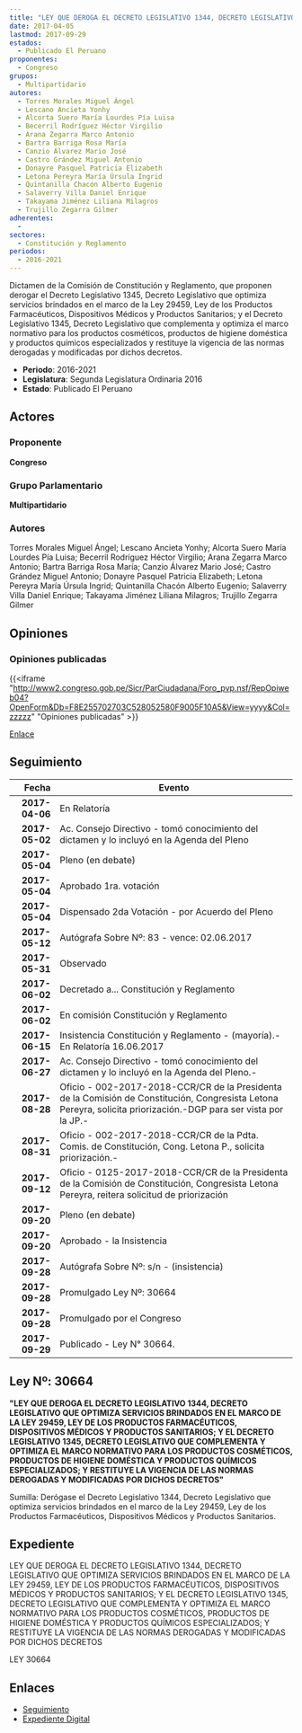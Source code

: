 ```yaml
---
title: "LEY QUE DEROGA EL DECRETO LEGISLATIVO 1344, DECRETO LEGISLATIVO QUE OPTIMIZA SERVICIOS BRINDADOS EN EL MARCO DE LA LEY 29459, LEY DE LOS PRODUCTOS FARMACÉUTICOS, DISPOSITIVOS MÉDICOS Y PRODUCTOS SANITARIOS, Y EL DECRETO LEGISLATIVO 1345, DECRETO LEGISLATIVO QUE COMPLEMENTA Y OPTIMIZA EL MARCO NORMATIVO PARA LOS PRODUCTOS COSMÉTICOS, PRODUCTOS DE HIGIENE DOMÉSTICA Y PRODUCTOS QUÍMICOS ESPECIALIZADOS, Y RESTITUYE LA VIGENCIA DE LAS NORMAS DEROGADAS Y MODIFICADAS POR DICHOS DECRETOS"
date: 2017-04-05
lastmod: 2017-09-29
estados: 
  - Publicado El Peruano
proponentes: 
  - Congreso
grupos: 
  - Multipartidario
autores: 
  - Torres Morales Miguel Ángel
  - Lescano Ancieta Yonhy
  - Alcorta Suero María Lourdes Pía Luisa
  - Becerril Rodríguez Héctor Virgilio
  - Arana Zegarra Marco Antonio
  - Bartra Barriga Rosa María
  - Canzio Álvarez Mario José
  - Castro Grández Miguel Antonio
  - Donayre Pasquel Patricia Elizabeth
  - Letona Pereyra María Úrsula Ingrid
  - Quintanilla Chacón Alberto Eugenio
  - Salaverry Villa Daniel Enrique
  - Takayama Jiménez Liliana Milagros
  - Trujillo Zegarra Gilmer
adherentes: 
  - 
sectores: 
  - Constitución y Reglamento
periodos: 
  - 2016-2021
---
```


Dictamen de la Comisión de Constitución y Reglamento, que proponen derogar el Decreto Legislativo 1345, Decreto Legislativo que optimiza servicios brindados en el marco de la Ley 29459, Ley de los Productos Farmacéuticos, Dispositivos Médicos y Productos Sanitarios; y el Decreto Legislativo 1345, Decreto Legislativo que complementa y optimiza el marco normativo para los productos cosméticos, productos de higiene doméstica y productos químicos especializados y restituye la vigencia de las normas derogadas y modificadas por dichos decretos.

- **Periodo**: 2016-2021
- **Legislatura**: Segunda Legislatura Ordinaria 2016
- **Estado**: Publicado El Peruano

## Actores

### Proponente

**Congreso**

### Grupo Parlamentario

**Multipartidario**

### Autores

Torres Morales Miguel Ángel; Lescano Ancieta Yonhy; Alcorta Suero María Lourdes Pía Luisa; Becerril Rodríguez Héctor Virgilio; Arana Zegarra Marco Antonio; Bartra Barriga Rosa María; Canzio Álvarez Mario José; Castro Grández Miguel Antonio; Donayre Pasquel Patricia Elizabeth; Letona Pereyra María Úrsula Ingrid; Quintanilla Chacón Alberto Eugenio; Salaverry Villa Daniel Enrique; Takayama Jiménez Liliana Milagros; Trujillo Zegarra Gilmer


## Opiniones

### Opiniones publicadas

{{<iframe "http://www2.congreso.gob.pe/Sicr/ParCiudadana/Foro_pvp.nsf/RepOpiweb04?OpenForm&Db=F8E255702703C528052580F9005F10A5&View=yyyy&Col=zzzzz" "Opiniones publicadas" >}}

[Enlace](http://www2.congreso.gob.pe/Sicr/ParCiudadana/Foro_pvp.nsf/RepOpiweb04?OpenForm&Db=F8E255702703C528052580F9005F10A5&View=yyyy&Col=zzzzz)

## Seguimiento

| Fecha | Evento |
|------:|--------|
| **2017-04-06** | En Relatoría|
| **2017-05-02** | Ac. Consejo Directivo - tomó conocimiento del dictamen y lo incluyó en la Agenda del Pleno|
| **2017-05-04** | Pleno (en debate)|
| **2017-05-04** | Aprobado 1ra. votación|
| **2017-05-04** | Dispensado 2da Votación - por Acuerdo del Pleno|
| **2017-05-12** | Autógrafa Sobre Nº: 83 - vence: 02.06.2017|
| **2017-05-31** | Observado|
| **2017-06-02** | Decretado a... Constitución y Reglamento|
| **2017-06-02** | En comisión Constitución y Reglamento|
| **2017-06-15** | Insistencia Constitución y Reglamento - (mayoría).- En Relatoría 16.06.2017|
| **2017-06-27** | Ac. Consejo Directivo - tomó conocimiento del dictamen y lo incluyó en la Agenda del Pleno.-|
| **2017-08-28** | Oficio - 002-2017-2018-CCR/CR de la Presidenta de la Comisión de Constitución, Congresista Letona Pereyra, solicita priorización.-DGP para ser vista por la JP.-|
| **2017-08-31** | Oficio - 002-2017-2018-CCR/CR de la Pdta. Comis. de Constitución, Cong. Letona P., solicita priorización.-|
| **2017-09-12** | Oficio - 0125-2017-2018-CCR/CR de la Presidenta de la Comisión de Constitución, Congresista Letona Pereyra, reitera solicitud de priorización|
| **2017-09-20** | Pleno (en debate)|
| **2017-09-20** | Aprobado - la Insistencia|
| **2017-09-28** | Autógrafa Sobre Nº: s/n - (insistencia)|
| **2017-09-28** | Promulgado Ley Nº: 30664|
| **2017-09-28** | Promulgado por el Congreso|
| **2017-09-29** | Publicado - Ley N° 30664.|

## Ley Nº: 30664

**"LEY QUE DEROGA EL DECRETO LEGISLATIVO 1344, DECRETO LEGISLATIVO QUE OPTIMIZA SERVICIOS BRINDADOS EN EL MARCO DE LA LEY 29459, LEY DE LOS PRODUCTOS FARMACÉUTICOS, DISPOSITIVOS MÉDICOS Y PRODUCTOS SANITARIOS; Y EL DECRETO LEGISLATIVO 1345, DECRETO LEGISLATIVO QUE COMPLEMENTA Y OPTIMIZA EL MARCO NORMATIVO PARA LOS PRODUCTOS COSMÉTICOS, PRODUCTOS DE HIGIENE DOMÉSTICA Y PRODUCTOS QUÍMICOS ESPECIALIZADOS; Y RESTITUYE LA VIGENCIA DE LAS NORMAS DEROGADAS Y MODIFICADAS POR DICHOS DECRETOS"**

Sumilla: Derógase el Decreto Legislativo 1344, Decreto Legislativo que optimiza servicios brindados en el marco de la Ley 29459, Ley de los Productos Farmacéuticos, Dispositivos Médicos y Productos Sanitarios.


## Expediente

LEY QUE DEROGA EL DECRETO LEGISLATIVO 1344, DECRETO LEGISLATIVO QUE OPTIMIZA SERVICIOS BRINDADOS EN EL MARCO DE LA LEY 29459, LEY DE LOS PRODUCTOS FARMACÉUTICOS, DISPOSITIVOS MÉDICOS Y PRODUCTOS SANITARIOS; Y EL DECRETO LEGISLATIVO 1345, DECRETO LEGISLATIVO QUE COMPLEMENTA Y OPTIMIZA EL MARCO NORMATIVO PARA LOS PRODUCTOS COSMÉTICOS, PRODUCTOS DE HIGIENE DOMÉSTICA Y PRODUCTOS QUÍMICOS ESPECIALIZADOS; Y RESTITUYE LA VIGENCIA DE LAS NORMAS DEROGADAS Y MODIFICADAS POR DICHOS DECRETOS

LEY 30664


## Enlaces 

- [Seguimiento](http://www2.congreso.gob.pe/Sicr/TraDocEstProc/CLProLey2016.nsf/f7fff46988ca05b1052578e100829cc7/b4e2705cde4f7dd2052580f9005567cf?OpenDocument)
- [Expediente Digital](http://www2.congreso.gob.pe/Sicr/TraDocEstProc/CLProLey2016.nsf/f7fff46988ca05b1052578e100829cc7/b4e2705cde4f7dd2052580f9005567cf?OpenDocument&Click=05257FB7005EB655.eb71d0cf91d8294e05256cdf006b5706/$Body/0.1C6C)
